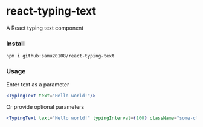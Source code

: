 # react-typing-text
A React typing text component

### Install
```shell
npm i github:samu20108/react-typing-text
```

### Usage

Enter text as a parameter
```jsx
<TypingText text="Hello world!"/>
```

Or provide optional parameters
```jsx
<TypingText text="Hello world!" typingInterval={100} className="some-class" showCursor=false/>
```
